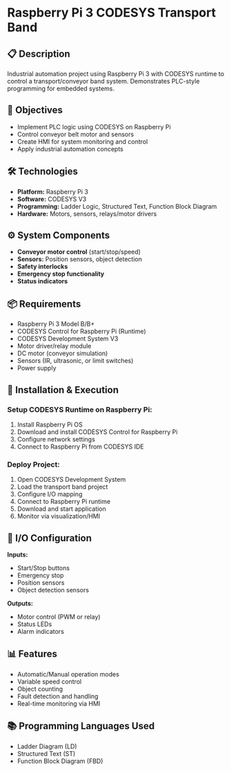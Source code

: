 # Raspberry Pi 3 CODESYS Transport Band

## 📋 Description
Industrial automation project using Raspberry Pi 3 with CODESYS runtime to control a transport/conveyor band system. Demonstrates PLC-style programming for embedded systems.

## 🎯 Objectives
- Implement PLC logic using CODESYS on Raspberry Pi
- Control conveyor belt motor and sensors
- Create HMI for system monitoring and control
- Apply industrial automation concepts

## 🛠️ Technologies
- **Platform:** Raspberry Pi 3
- **Software:** CODESYS V3
- **Programming:** Ladder Logic, Structured Text, Function Block Diagram
- **Hardware:** Motors, sensors, relays/motor drivers

## ⚙️ System Components
- **Conveyor motor control** (start/stop/speed)
- **Sensors:** Position sensors, object detection
- **Safety interlocks**
- **Emergency stop functionality**
- **Status indicators**

## 📦 Requirements
- Raspberry Pi 3 Model B/B+
- CODESYS Control for Raspberry Pi (Runtime)
- CODESYS Development System V3
- Motor driver/relay module
- DC motor (conveyor simulation)
- Sensors (IR, ultrasonic, or limit switches)
- Power supply

## 🚀 Installation & Execution

### Setup CODESYS Runtime on Raspberry Pi:
1. Install Raspberry Pi OS
2. Download and install CODESYS Control for Raspberry Pi
3. Configure network settings
4. Connect to Raspberry Pi from CODESYS IDE

### Deploy Project:
1. Open CODESYS Development System
2. Load the transport band project
3. Configure I/O mapping
4. Connect to Raspberry Pi runtime
5. Download and start application
6. Monitor via visualization/HMI

## 🔌 I/O Configuration
**Inputs:**
- Start/Stop buttons
- Emergency stop
- Position sensors
- Object detection sensors

**Outputs:**
- Motor control (PWM or relay)
- Status LEDs
- Alarm indicators

## 📊 Features
- Automatic/Manual operation modes
- Variable speed control
- Object counting
- Fault detection and handling
- Real-time monitoring via HMI

## 📚 Programming Languages Used
- Ladder Diagram (LD)
- Structured Text (ST)
- Function Block Diagram (FBD)
